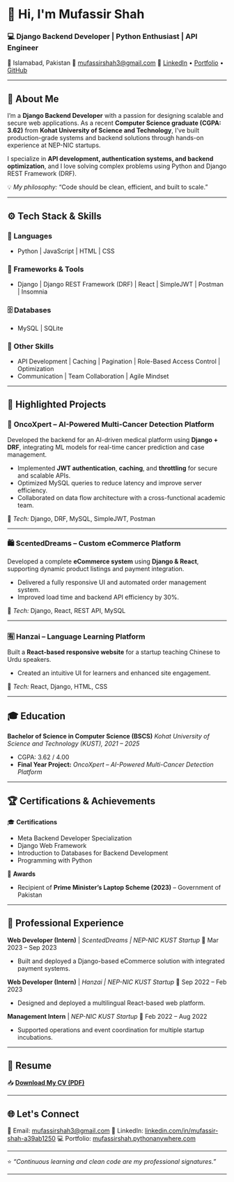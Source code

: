 # 👋 Hi, I'm **Mufassir Shah**

### 💻 Django Backend Developer | Python Enthusiast | API Engineer

📍 Islamabad, Pakistan
📧 [mufassirshah3@gmail.com](mailto:mufassirshah3@gmail.com)
🔗 [LinkedIn](https://linkedin.com/in/mufassir-shah-a39ab1250) • [Portfolio](https://mufassirshah.pythonanywhere.com) • [GitHub](https://github.com/SyedMufassirShah)

---

## 🧩 **About Me**

I’m a **Django Backend Developer** with a passion for designing scalable and secure web applications.
As a recent **Computer Science graduate (CGPA: 3.62)** from **Kohat University of Science and Technology**, I’ve built production-grade systems and backend solutions through hands-on experience at NEP-NIC startups.

I specialize in **API development, authentication systems, and backend optimization**, and I love solving complex problems using Python and Django REST Framework (DRF).

💡 *My philosophy:* “Code should be clean, efficient, and built to scale.”

---

## ⚙️ **Tech Stack & Skills**

### 🐍 Languages

* Python | JavaScript | HTML | CSS

### 🧱 Frameworks & Tools

* Django | Django REST Framework (DRF) | React | SimpleJWT | Postman | Insomnia

### 🗄️ Databases

* MySQL | SQLite

### 🧠 Other Skills

* API Development | Caching | Pagination | Role-Based Access Control | Optimization
* Communication | Team Collaboration | Agile Mindset

---

## 🚀 **Highlighted Projects**

### 🔬 **OncoXpert – AI-Powered Multi-Cancer Detection Platform**

Developed the backend for an AI-driven medical platform using **Django + DRF**, integrating ML models for real-time cancer prediction and case management.

* Implemented **JWT authentication**, **caching**, and **throttling** for secure and scalable APIs.
* Optimized MySQL queries to reduce latency and improve server efficiency.
* Collaborated on data flow architecture with a cross-functional academic team.

🔗 *Tech:* Django, DRF, MySQL, SimpleJWT, Postman

---

### 🛍️ **ScentedDreams – Custom eCommerce Platform**

Developed a complete **eCommerce system** using **Django & React**, supporting dynamic product listings and payment integration.

* Delivered a fully responsive UI and automated order management system.
* Improved load time and backend API efficiency by 30%.

🔗 *Tech:* Django, React, REST API, MySQL

---

### 🈶 **Hanzai – Language Learning Platform**

Built a **React-based responsive website** for a startup teaching Chinese to Urdu speakers.

* Created an intuitive UI for learners and enhanced site engagement.

🔗 *Tech:* React, Django, HTML, CSS

---

## 🎓 **Education**

**Bachelor of Science in Computer Science (BSCS)**
*Kohat University of Science and Technology (KUST), 2021 – 2025*

* CGPA: 3.62 / 4.00
* **Final Year Project:** *OncoXpert – AI-Powered Multi-Cancer Detection Platform*

---

## 🏆 **Certifications & Achievements**

🎓 **Certifications**

* Meta Backend Developer Specialization
* Django Web Framework
* Introduction to Databases for Backend Development
* Programming with Python

🏅 **Awards**

* Recipient of **Prime Minister’s Laptop Scheme (2023)** – Government of Pakistan

---

## 💼 **Professional Experience**

**Web Developer (Intern)** | *ScentedDreams | NEP-NIC KUST Startup*
📆 Mar 2023 – Sep 2023

* Built and deployed a Django-based eCommerce solution with integrated payment systems.

**Web Developer (Intern)** | *Hanzai | NEP-NIC KUST Startup*
📆 Sep 2022 – Feb 2023

* Designed and deployed a multilingual React-based web platform.

**Management Intern** | *NEP-NIC KUST Startup*
📆 Feb 2022 – Aug 2022

* Supported operations and event coordination for multiple startup incubations.

---

## 📄 **Resume**

📥 [**Download My CV (PDF)**](https://github.com/SyedMufassirShah/SyedMufassirShah/blob/main/MufassirShah_CV.pdf)

---

## 🌐 **Let's Connect**

💌 Email: [mufassirshah3@gmail.com](mailto:mufassirshah3@gmail.com)
💼 LinkedIn: [linkedin.com/in/mufassir-shah-a39ab1250](https://linkedin.com/in/mufassir-shah-a39ab1250)
💻 Portfolio: [mufassirshah.pythonanywhere.com](https://mufassirshah.pythonanywhere.com)

---

⭐️ *“Continuous learning and clean code are my professional signatures.”*

---
